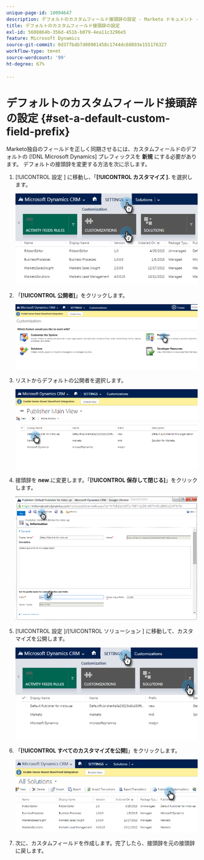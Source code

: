 ```yaml
---
unique-page-id: 10094647
description: デフォルトのカスタムフィールド接頭辞の設定 - Marketo ドキュメント - 製品ドキュメント
title: デフォルトのカスタムフィールド接頭辞の設定
exl-id: 5608864b-356d-451b-b079-4ea11c3296e5
feature: Microsoft Dynamics
source-git-commit: 0d37fbdb7d08901458c1744dc68893e155176327
workflow-type: tm+mt
source-wordcount: '99'
ht-degree: 67%

---
```


# デフォルトのカスタムフィールド接頭辞の設定 {#set-a-default-custom-field-prefix}

Marketo独自のフィールドを正しく同期させるには、カスタムフィールドのデフォルトの [!DNL Microsoft Dynamics] プレフィックスを **新規** にする必要があります。 デフォルトの接頭辞を変更する方法を次に示します。

1. [!UICONTROL  設定 ] に移動し、「**[!UICONTROL カスタマイズ ].** を選択します。

   ![](assets/image2015-10-9-11-3a18-3a8.png)

1. 「**[!UICONTROL 公開者]**」をクリックします。

   ![](assets/image2015-10-9-11-3a19-3a39.png)

1. リストからデフォルトの公開者を選択します。

   ![](assets/image2015-10-9-11-3a2-3a45.png)

1. 接頭辞を **new**.に変更します。「**[!UICONTROL 保存して閉じる]**」をクリックします。

   ![](assets/image2015-10-9-11-3a9-3a17.png)

1. [!UICONTROL  設定 ]/[!UICONTROL  ソリューション ] に移動して、カスタマイズを公開します。

   ![](assets/image2015-10-9-11-3a12-3a43.png)

1. 「**[!UICONTROL すべてのカスタマイズを公開]**」をクリックします。

   ![](assets/image2015-10-9-11-3a14-3a42.png)

1. 次に、カスタムフィールドを作成します。完了したら、接頭辞を元の接頭辞に戻します。
